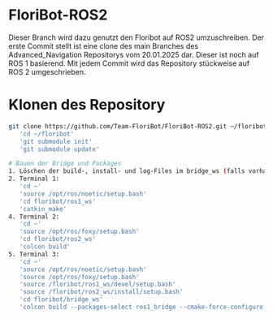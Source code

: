 # FloriBot-ROS2
Dieser Branch wird dazu genutzt den Floribot auf ROS2 umzuschreiben.
Der erste Commit stellt ist eine clone des main Branches des Advanced_Navigation Repositorys vom 20.01.2025 dar.
Dieser ist noch auf ROS 1 basierend.
Mit jedem Commit wird das Repository stückweise auf ROS 2 umgeschrieben.

# Klonen des Repository
```bash
git clone https://github.com/Team-FloriBot/FloriBot-ROS2.git ~/floribot
   'cd ~/floribot'
   'git submodule init'
   'git submodule update'

# Bauen der Bridge und Packages
1. Löschen der build-, install- und log-Files im bridge_ws (falls vorhanden)
2. Terminal 1:
   'cd ~'
   'source /opt/ros/noetic/setup.bash'
   'cd floribot/ros1_ws'
   'catkin_make'
4. Terminal 2:
   'cd ~'
   'source /opt/ros/foxy/setup.bash'
   'cd floribot/ros2_ws'
   'colcon build'
5. Terminal 3:
   'cd ~'
   'source /opt/ros/noetic/setup.bash'
   'source /opt/ros/foxy/setup.bash'
   'source /floribot/ros1_ws/devel/setup.bash'
   'source /floribot/ros2_ws/install/setup.bash'
   'cd floribot/bridge_ws'
   'colcon build --packages-select ros1_bridge --cmake-force-configure'
